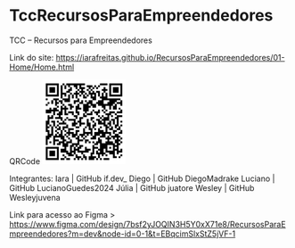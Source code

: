# TccRecursosParaEmpreendedores
 TCC – Recursos para Empreendedores
 
 Link do site: 
 https://iarafreitas.github.io/RecursosParaEmpreendedores/01-Home/Home.html

 QRCode 
 <img src="01-Home/ImgHome/QRCode-EmpreenderJr.png" alt="logoQRCode" width=150px>

 Integrantes: 
 Iara     |  GitHub if.dev_
 Diego    |  GitHub DiegoMadrake
 Luciano  |  GitHub LucianoGuedes2024
 Júlia    |  GitHub juatore
 Wesley   |  GitHub Wesleyjuvena

 Link para acesso ao Figma > https://www.figma.com/design/7bsf2yJOQIN3H5Y0xX71e8/RecursosParaEmpreendedores?m=dev&node-id=0-1&t=EBqcimSlxStZ5jVF-1

 

 


